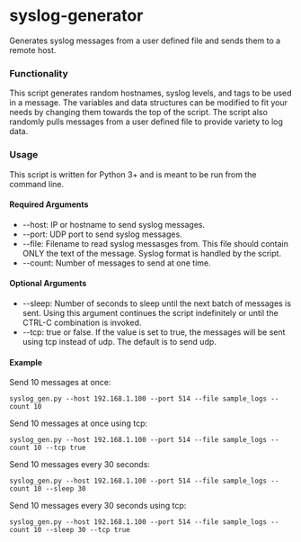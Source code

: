 syslog-generator
================

Generates syslog messages from a user defined file and sends them to a remote host. 

### Functionality
This script generates random hostnames, syslog levels, and tags to be used in a message. The variables and data structures can be modified to fit your needs by changing them towards the top of the script. The script also randomly pulls messages from a user defined file to provide variety to log data.  

### Usage
This script is written for Python 3+ and is meant to be run from the command line.

#### Required Arguments

* --host: IP or hostname to send syslog messages.
* --port: UDP port to send syslog messages.  
* --file: Filename to read syslog messasges from. This file should contain ONLY the text of the message. Syslog format is handled by the script. 
* --count: Number of messages to send at one time. 

#### Optional Arguments

* --sleep: Number of seconds to sleep until the next batch of messages is sent. Using this argument continues the script indefinitely or until the CTRL-C combination is invoked.
* --tcp: true or false. If the value is set to true, the messages will be sent using tcp instead of udp. The default is to send udp.

#### Example

Send 10 messages at once:
```
syslog_gen.py --host 192.168.1.100 --port 514 --file sample_logs --count 10 
```

Send 10 messages at once using tcp:
```
syslog_gen.py --host 192.168.1.100 --port 514 --file sample_logs --count 10 --tcp true
```

Send 10 messages every 30 seconds:
```
syslog_gen.py --host 192.168.1.100 --port 514 --file sample_logs --count 10 --sleep 30 
```

Send 10 messages every 30 seconds using tcp:
```
syslog_gen.py --host 192.168.1.100 --port 514 --file sample_logs --count 10 --sleep 30 --tcp true
```

